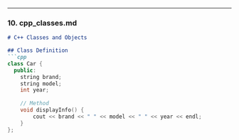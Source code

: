 
---

### **10. cpp_classes.md**
```markdown
# C++ Classes and Objects

## Class Definition
```cpp
class Car {
  public:
    string brand;
    string model;
    int year;
    
    // Method
    void displayInfo() {
        cout << brand << " " << model << " " << year << endl;
    }
};
